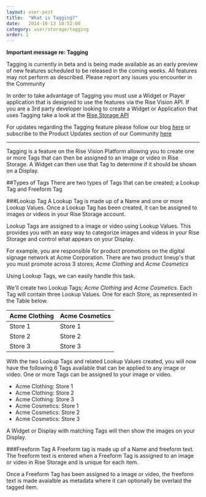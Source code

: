 ```yaml
---
layout: user-post
title:  "What is Tagging?"
date:   2014-10-13 10:52:00
category: user/storage/tagging
order: 1
---
```


**Important message re: Tagging** 

Tagging is currently in beta and is being made available as an early preview of new features scheduled to be released in the coming weeks. All features may not perform as described. Please report any issues you encounter in the Community

In order to take advantage of Tagging you must use a Widget or Player application that is designed to use the features via the Rise Vision API. If you are a 3rd party developer looking to create a Widget or Application that uses Tagging take a look at the [Rise Storage API](http://help.risevision.com/#/developer/storage-api/storage-api)

For updates regarding the Tagging feature please follow our blog [here](http://www.risevision.com/blog/) or subscribe to the Product Updates section of our Community [here](https://community.risevision.com/rise_vision_inc/categories/rise_vision_inc_product_updates)


* * *

Tagging is a feature on the Rise Vision Platform allowing you to create one or more Tags that can then be assigned to an image or video in Rise Storage. A Widget can then use that Tag to determine if it should be shown on a Display.

##Types of Tags
There are two types of Tags that can be created; a Lookup Tag and Freeform Tag

###Lookup Tag
A Lookup Tag is made up of a Name and one or more Lookup Values. Once a Lookup Tag has been created, it can be assigned to images or videos in your Rise Storage account. 

Lookup Tags are assigned to a image or video using Lookup Values. This provides you with an easy way to categorize images and videos in your Rise Storage and control what appears on your Display. 

For example, you are responsible for product promotions on the digital signage network at Acme Corporation. There are two product lineup's that you must promote across 3 stores; *Acme Clothing* and *Acme Cosmetics* 

Using Lookup Tags, we can easily handle this task. 

We'll create two Lookup Tags; *Acme Clothing* and *Acme Cosmetics*. Each Tag will contain three Lookup Values. One for each Store, as represented in the Table below.

| Acme Clothing  | Acme Cosmetics |
|--------|--------|
|   Store 1     |   Store 1  
|   Store 2     |   Store 2  
|   Store 3     |   Store 3  

With the two Lookup Tags and related Lookup Values created, you will now have the following 6 Tags available that can be applied to any image or video. One or more Tags can be assigned to your image or video. 

- Acme Clothing: Store 1
- Acme Clothing: Store 2
- Acme Clothing: Store 3
- Acme Cosmetics: Store 1
- Acme Cosmetics: Store 2
- Acme Cosmetics: Store 3

A Widget or Display with matching Tags will then show the images on your Display.

###Freeform Tag
A Freeform tag is made up of a Name and freeform text. The freeform text is entered when a Freeform Tag is assigned to an image or video in Rise Storage and is unique for each item. 

Once a Freeform Tag has been assigned to a image or video, the freeform text is made avaialble as metadata where it can optionally be overlaid the tagged item. 

